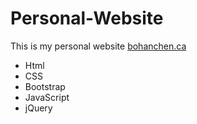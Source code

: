# Personal-Website
This is my personal website [bohanchen.ca](https://bohanchen.ca/) 
  * Html
  * CSS
  * Bootstrap
  * JavaScript
  * jQuery
